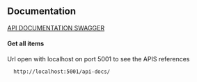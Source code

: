 
## Documentation

[API DOCUMENTATION SWAGGER](./src/models/swagger.json)

#### Get all items

Url open with localhost on port 5001 to see the APIS references
```http
  http://localhost:5001/api-docs/
```
